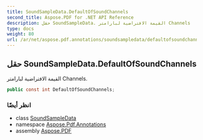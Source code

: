 ```yaml
---
title: SoundSampleData.DefaultOfSoundChannels
second_title: Aspose.PDF for .NET API Reference
description: حقل SoundSampleData. القيمة الافتراضية لبارامتر Channels
type: docs
weight: 80
url: /ar/net/aspose.pdf.annotations/soundsampledata/defaultofsoundchannels/
---
```

## حقل SoundSampleData.DefaultOfSoundChannels

القيمة الافتراضية لبارامتر Channels.

```csharp
public const int DefaultOfSoundChannels;
```

### انظر أيضًا

* class [SoundSampleData](../)
* namespace [Aspose.Pdf.Annotations](../../../aspose.pdf.annotations/)
* assembly [Aspose.PDF](../../../)